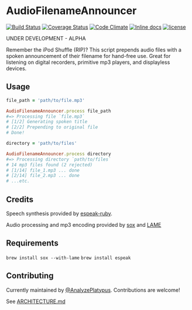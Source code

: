 # AudioFilenameAnnouncer
[![Build Status](https://travis-ci.org/AnalyzePlatypus/AudioFilenameAnnouncer.svg?branch=master)](https://travis-ci.org/AnalyzePlatypus/AudioFilenameAnnouncer)
[![Coverage Status](https://coveralls.io/repos/github/AnalyzePlatypus/AudioFilenameAnnouncer/badge.svg?branch=master)](https://coveralls.io/github/AnalyzePlatypus/AudioFilenameAnnouncer?branch=master)
[![Code Climate](https://codeclimate.com/github/AnalyzePlatypus/AudioFilenameAnnouncer/badges/gpa.svg)](https://codeclimate.com/github/AnalyzePlatypus/AudioFilenameAnnouncer)
[![Inline docs](http://inch-ci.org/github/AnalyzePlatypus/TranslitKit.svg?branch=master)](https://inch-ci.org/github/AnalyzePlatypus/AudioFilenameAnnouncer?branch=master)
[![license](https://img.shields.io/github/license/mashape/apistatus.svg)](https://github.com/AnalyzePlatypus/AudioFilenameAnnouncer/blob/master/LICENSE.txt)

UNDER DEVELOPMENT - ALPHA

Remember the iPod Shuffle (RIP)? 
This script prepends audio files with a spoken announcement of their filename for hand-free use. Great for listening on digital recorders, primitive mp3 players, and displayless devices.

## Usage

```ruby
file_path = 'path/to/file.mp3'

AudioFilenameAnnouncer.process file_path
#=> Processing file `file.mp3`
# [1/2] Generating spoken title
# [2/2] Prepending to original file
# Done!
```

```ruby
directory = 'path/to/files'

AudioFilenameAnnouncer.process directory
#=> Processing directory `path/to/files`
# 14 mp3 files found (2 rejected)
# [1/14] file_1.mp3 ... done
# [2/14] file_2.mp3 ... done
# ...etc.
```
## Credits

Speech synthesis provided by [espeak-ruby](https://github.com/dejan/espeak-ruby).

Audio processing and mp3 encoding provided by [sox](http://sox.sourceforge.net) and [LAME](http://lame.sourceforge.net)

## Requirements

`brew install sox --with-lame`
`brew install espeak`

## Contributing

Currently maintained by [@AnalyzePlatypus](https://github.com/AnalyzePlatypus/).
Contributions are welcome!

See [ARCHITECTURE.md](https://github.com/AnalyzePlatypus/AudioFilenameAnnouncer/blob/master/architecture.md)
